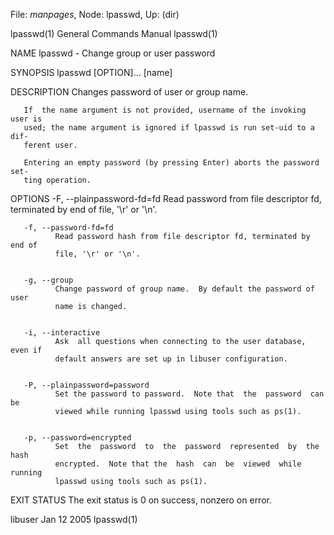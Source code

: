 File: *manpages*,  Node: lpasswd,  Up: (dir)

lpasswd(1)                  General Commands Manual                 lpasswd(1)



NAME
       lpasswd - Change group or user password


SYNOPSIS
       lpasswd [OPTION]... [name]


DESCRIPTION
       Changes password of user or group name.

       If  the name argument is not provided, username of the invoking user is
       used; the name argument is ignored if lpasswd is run set-uid to a  dif‐
       ferent user.

       Entering an empty password (by pressing Enter) aborts the password set‐
       ting operation.


OPTIONS
       -F, --plainpassword-fd=fd
              Read password from file descriptor  fd,  terminated  by  end  of
              file, '\r' or '\n'.


       -f, --password-fd=fd
              Read password hash from file descriptor fd, terminated by end of
              file, '\r' or '\n'.


       -g, --group
              Change password of group name.  By default the password of  user
              name is changed.


       -i, --interactive
              Ask  all questions when connecting to the user database, even if
              default answers are set up in libuser configuration.


       -P, --plainpassword=password
              Set the password to password.  Note that  the  password  can  be
              viewed while running lpasswd using tools such as ps(1).


       -p, --password=encrypted
              Set  the  password  to  the  password  represented  by  the hash
              encrypted.  Note that the  hash  can  be  viewed  while  running
              lpasswd using tools such as ps(1).


EXIT STATUS
       The exit status is 0 on success, nonzero on error.



libuser                           Jan 12 2005                       lpasswd(1)
